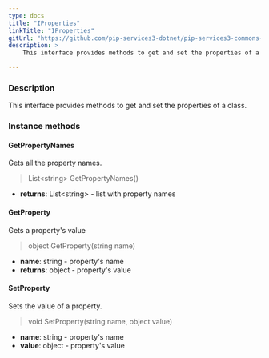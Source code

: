 ```yaml
---
type: docs
title: "IProperties"
linkTitle: "IProperties"
gitUrl: "https://github.com/pip-services3-dotnet/pip-services3-commons-dotnet"
description: >
    This interface provides methods to get and set the properties of a class.

---
```


### Description

This interface provides methods to get and set the properties of a class.

### Instance methods

#### GetPropertyNames
Gets all the property names.

> List\<string\> GetPropertyNames()

- **returns**: List\<string\> - list with property names

#### GetProperty
Gets a property's value

> object GetProperty(string name)

- **name**: string - property's name
- **returns**: object - property's value

#### SetProperty
Sets the value of a property.

> void SetProperty(string name, object value)

- **name**: string - property's name
- **value**: object - property's value


